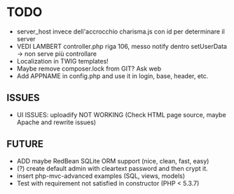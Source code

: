 TODO
====
  - server_host invece dell'accrocchio charisma.js con id per determinare il server
  - VEDI LAMBERT controller.php riga 106, messo notify dentro setUserData -> non serve più controllare
  - Localization in TWIG templates!
  - Maybe remove composer.lock from GIT? Ask web
  - Add APPNAME in config.php and use it in login, base, header, etc.

ISSUES
------
  - UI ISSUES: uploadify NOT WORKING (Check HTML page source, maybe Apache and rewrite issues)


FUTURE
------
  - ADD maybe RedBean SQLite ORM support (nice, clean, fast, easy)
  - (?) create default admin with cleartext password and then crypt it.
  - insert php-mvc-advanced examples (SQL, views, models)
  - Test with requirement not satisfied in constructor (PHP < 5.3.7)



